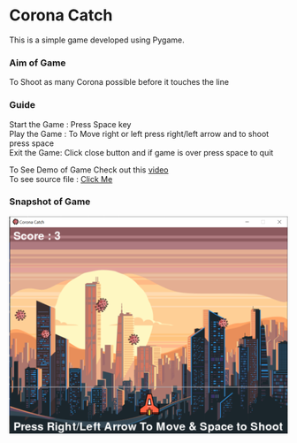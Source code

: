 # Corona Catch

This is a simple game developed using Pygame.

### Aim of Game </br>
To Shoot as many Corona possible before it touches the line 

### Guide 
Start the Game : Press Space key</br>
Play the Game : To Move right or left press right/left arrow and to shoot press space</br>
Exit the Game: Click close button and if game is over press space to quit</br>

To See Demo of Game Check out this [video](https://drive.google.com/file/d/1EOg4GYrwg38h3afPlo4gIouLQej3mOCo/view?usp=sharing) </br>
To see source file : [Click Me](https://github.com/swati-gwc/Corona_Catch/blob/master/main.py) </br>

### Snapshot of Game

![ss of game](https://github.com/swati-gwc/Corona_Catch/blob/master/Game.PNG?raw=true)

